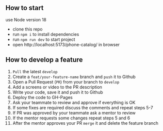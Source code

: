 ## How to start

use Node version 18

- clone this repo
- run `npm i` to install dependencies
- run `npm run dev` to start project
- open http://localhost:5173/phone-catalog/ in browser

## How to develop a feature

1. `Pull` the latest `develop`
1. Create a `feat/your-feature-name` branch and `push` it to Github
1. Open a Pull Request (`PR`) from your branch to `develop`
1. Add a screens or video to the PR description
1. Write your code, save it and push it to Github
1. Deploy the code to GH-Pages
1. Ask your teammate to review and approve if everything is OK
1. If some fixes are required discuss the comments and repeat steps 5-7
1. If PR was approved by your teammate ask a mentor to review
1. If the mentor requests some changes repeat steps 5 and 6
1. After the mentor approves your PR `merge` it and delete the feature branch
